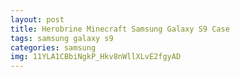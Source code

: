 ```yaml
---
layout: post
title: Herobrine Minecraft Samsung Galaxy S9 Case
tags: samsung galaxy s9
categories: samsung
img: 11YLA1CBbiNgkP_Hkv8nWllXLvE2fgyAD
---
```


